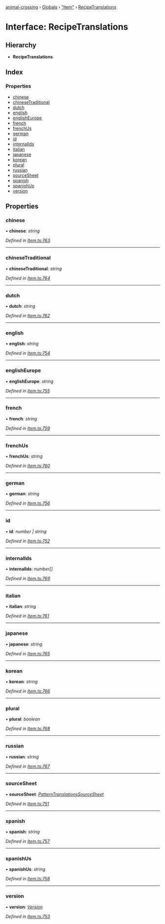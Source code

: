 [animal-crossing](../README.md) › [Globals](../globals.md) › ["Item"](../modules/_item_.md) › [RecipeTranslations](_item_.recipetranslations.md)

# Interface: RecipeTranslations

## Hierarchy

* **RecipeTranslations**

## Index

### Properties

* [chinese](_item_.recipetranslations.md#chinese)
* [chineseTraditional](_item_.recipetranslations.md#chinesetraditional)
* [dutch](_item_.recipetranslations.md#dutch)
* [english](_item_.recipetranslations.md#english)
* [englishEurope](_item_.recipetranslations.md#englisheurope)
* [french](_item_.recipetranslations.md#french)
* [frenchUs](_item_.recipetranslations.md#frenchus)
* [german](_item_.recipetranslations.md#german)
* [id](_item_.recipetranslations.md#id)
* [internalIds](_item_.recipetranslations.md#internalids)
* [italian](_item_.recipetranslations.md#italian)
* [japanese](_item_.recipetranslations.md#japanese)
* [korean](_item_.recipetranslations.md#korean)
* [plural](_item_.recipetranslations.md#plural)
* [russian](_item_.recipetranslations.md#russian)
* [sourceSheet](_item_.recipetranslations.md#sourcesheet)
* [spanish](_item_.recipetranslations.md#spanish)
* [spanishUs](_item_.recipetranslations.md#spanishus)
* [version](_item_.recipetranslations.md#version)

## Properties

###  chinese

• **chinese**: *string*

*Defined in [Item.ts:763](https://github.com/Norviah/animal-crossing/blob/e9cea70/module/types/Item.ts#L763)*

___

###  chineseTraditional

• **chineseTraditional**: *string*

*Defined in [Item.ts:764](https://github.com/Norviah/animal-crossing/blob/e9cea70/module/types/Item.ts#L764)*

___

###  dutch

• **dutch**: *string*

*Defined in [Item.ts:762](https://github.com/Norviah/animal-crossing/blob/e9cea70/module/types/Item.ts#L762)*

___

###  english

• **english**: *string*

*Defined in [Item.ts:754](https://github.com/Norviah/animal-crossing/blob/e9cea70/module/types/Item.ts#L754)*

___

###  englishEurope

• **englishEurope**: *string*

*Defined in [Item.ts:755](https://github.com/Norviah/animal-crossing/blob/e9cea70/module/types/Item.ts#L755)*

___

###  french

• **french**: *string*

*Defined in [Item.ts:759](https://github.com/Norviah/animal-crossing/blob/e9cea70/module/types/Item.ts#L759)*

___

###  frenchUs

• **frenchUs**: *string*

*Defined in [Item.ts:760](https://github.com/Norviah/animal-crossing/blob/e9cea70/module/types/Item.ts#L760)*

___

###  german

• **german**: *string*

*Defined in [Item.ts:756](https://github.com/Norviah/animal-crossing/blob/e9cea70/module/types/Item.ts#L756)*

___

###  id

• **id**: *number | string*

*Defined in [Item.ts:752](https://github.com/Norviah/animal-crossing/blob/e9cea70/module/types/Item.ts#L752)*

___

###  internalIds

• **internalIds**: *number[]*

*Defined in [Item.ts:769](https://github.com/Norviah/animal-crossing/blob/e9cea70/module/types/Item.ts#L769)*

___

###  italian

• **italian**: *string*

*Defined in [Item.ts:761](https://github.com/Norviah/animal-crossing/blob/e9cea70/module/types/Item.ts#L761)*

___

###  japanese

• **japanese**: *string*

*Defined in [Item.ts:765](https://github.com/Norviah/animal-crossing/blob/e9cea70/module/types/Item.ts#L765)*

___

###  korean

• **korean**: *string*

*Defined in [Item.ts:766](https://github.com/Norviah/animal-crossing/blob/e9cea70/module/types/Item.ts#L766)*

___

###  plural

• **plural**: *boolean*

*Defined in [Item.ts:768](https://github.com/Norviah/animal-crossing/blob/e9cea70/module/types/Item.ts#L768)*

___

###  russian

• **russian**: *string*

*Defined in [Item.ts:767](https://github.com/Norviah/animal-crossing/blob/e9cea70/module/types/Item.ts#L767)*

___

###  sourceSheet

• **sourceSheet**: *[PatternTranslationsSourceSheet](../enums/_item_.patterntranslationssourcesheet.md)*

*Defined in [Item.ts:751](https://github.com/Norviah/animal-crossing/blob/e9cea70/module/types/Item.ts#L751)*

___

###  spanish

• **spanish**: *string*

*Defined in [Item.ts:757](https://github.com/Norviah/animal-crossing/blob/e9cea70/module/types/Item.ts#L757)*

___

###  spanishUs

• **spanishUs**: *string*

*Defined in [Item.ts:758](https://github.com/Norviah/animal-crossing/blob/e9cea70/module/types/Item.ts#L758)*

___

###  version

• **version**: *[Version](../enums/_item_.version.md)*

*Defined in [Item.ts:753](https://github.com/Norviah/animal-crossing/blob/e9cea70/module/types/Item.ts#L753)*
